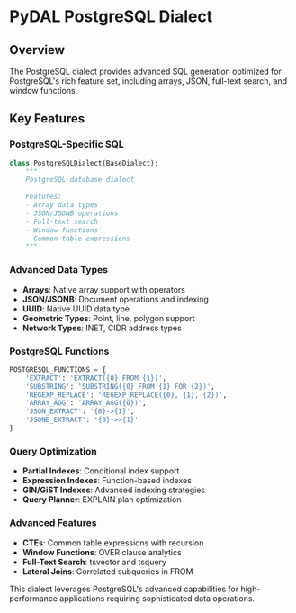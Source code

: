 # PyDAL PostgreSQL Dialect

## Overview
The PostgreSQL dialect provides advanced SQL generation optimized for PostgreSQL's rich feature set, including arrays, JSON, full-text search, and window functions.

## Key Features

### PostgreSQL-Specific SQL
```python
class PostgreSQLDialect(BaseDialect):
    """
    PostgreSQL database dialect
    
    Features:
    - Array data types
    - JSON/JSONB operations
    - Full-text search
    - Window functions
    - Common table expressions
    """
```

### Advanced Data Types
- **Arrays**: Native array support with operators
- **JSON/JSONB**: Document operations and indexing
- **UUID**: Native UUID data type
- **Geometric Types**: Point, line, polygon support
- **Network Types**: INET, CIDR address types

### PostgreSQL Functions
```python
POSTGRESQL_FUNCTIONS = {
    'EXTRACT': 'EXTRACT({0} FROM {1})',
    'SUBSTRING': 'SUBSTRING({0} FROM {1} FOR {2})',
    'REGEXP_REPLACE': 'REGEXP_REPLACE({0}, {1}, {2})',
    'ARRAY_AGG': 'ARRAY_AGG({0})',
    'JSON_EXTRACT': '{0}->{1}',
    'JSONB_EXTRACT': '{0}->>{1}'
}
```

### Query Optimization
- **Partial Indexes**: Conditional index support
- **Expression Indexes**: Function-based indexes
- **GIN/GiST Indexes**: Advanced indexing strategies
- **Query Planner**: EXPLAIN plan optimization

### Advanced Features
- **CTEs**: Common table expressions with recursion
- **Window Functions**: OVER clause analytics
- **Full-Text Search**: tsvector and tsquery
- **Lateral Joins**: Correlated subqueries in FROM

This dialect leverages PostgreSQL's advanced capabilities for high-performance applications requiring sophisticated data operations.